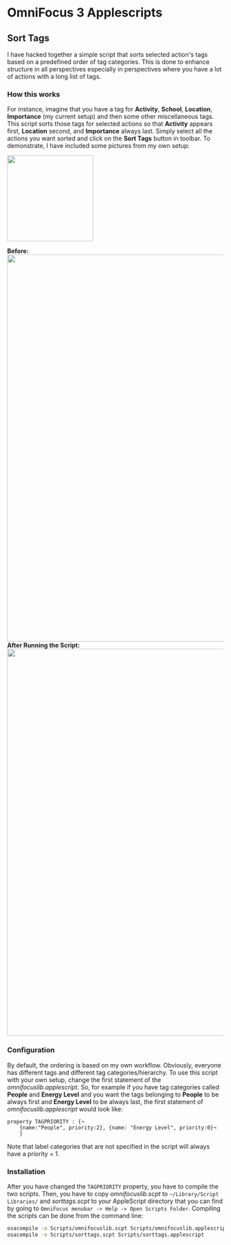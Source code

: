 # OmniFocus 3 Applescripts

## Sort Tags

I have hacked together a simple script that sorts selected action's tags based
on a predefined order of tag categories. This is done to enhance structure in
all perspectives especially in perspectives where you have a lot of actions
with a long list of tags.

### How this works

For instance, imagine that you have a tag for **Activity**, **School**,
**Location**, **Importance** (my current setup) and then some other
miscellaneous tags. This script sorts those tags for selected actions so that
**Activity** appears first, **Location** second, and **Importance** always
last. Simply select all the actions you want sorted and click on the **Sort
Tags** button in toolbar.  To demonstrate, I have included some pictures from
my own setup: 

<img src="https://Rahlir.github.io/Assets/tags.png" width="200"/>

**Before:**
<img src="https://Rahlir.github.io/Assets/before.png" width="900"/>
**After Running the Script:**
<img src="https://Rahlir.github.io/Assets/projects.png" width="900"/>

### Configuration

By default, the ordering is based on my own workflow. Obviously, everyone has
different tags and different tag categories/hierarchy. To use this script with
your own setup, change the first statement of the _omnifocuslib.applescript_.
So, for example if you have tag categories called **People** and **Energy
Level** and you want the tags belonging to **People** to be always first and
**Energy Level** to be always last, the first statement of
_omnifocuslib.applescript_ would look like:

```applescript
property TAGPRIORITY : {¬
    {name:"People", priority:2}, {name: "Energy Level", priority:0}¬
    }
```

Note that label categories that are not specified in the script will always
have a priority = 1.

### Installation

After you have changed the `TAGPRIORITY` property, you have to compile the two
scripts. Then, you have to copy _omnifocuslib.scpt_ to `~/Library/Script
Libraries/` and _sorttags.scpt_ to your AppleScript directory that you can find
by going to `OmniFocus menubar -> Help -> Open Scripts Folder`. Compiling the
scripts can be done from the command line:

```bash
osacompile -o Scripts/omnifocuslib.scpt Scripts/omnifocuslib.applescript
osacompile -o Scripts/sorttags.scpt Scripts/sorttags.applescript
```

